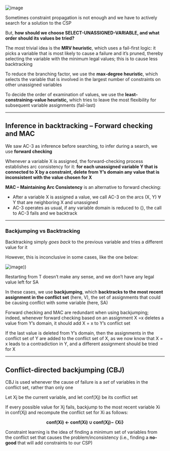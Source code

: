 ![image](1%205.png)

Sometimes constraint propagation is not enough and we have to actively search for a solution to the CSP

But, **how should we choose SELECT-UNASSIGNED-VARIABLE, and what order should its values be tried?**

The most trivial idea is the **MRV heuristic**, which uses a fail-first logic: it picks a variable that is most likely to cause a failure and it’s pruned, thereby selecting the variable with the minimum legal values; this is to cause less backtracking

To reduce the branching factor, we use the **max-degree heuristic**, which selects the variable that is involved in the largest number of constraints on other unassigned variables

To decide the order of examination of values, we use the **least-constraining-value heuristic,** which tries to leave the most flexibility for subsequent variable assignments (fail-last)

------------------

## Inference in backtracking – Forward checking and MAC

We saw AC-3 as inference before searching, to infer during a search, we use **forward checking**

Whenever a variable X is assigned, the forward-checking process establishes arc consistency for it: **for each unassigned variable Y that is connected to X by a constraint, delete from Y’s domain any value that is inconsistent with the value chosen for X**

**MAC – Maintaining Arc Consistency** is an alternative to forward checking:

- After a variable X is assigned a value, we call AC-3 on the arcs (X, Y) ∀ Y that are neighboring X and unassigned
- AC-3 operates as usual, if any variable domain is reduced to {}, the call to AC-3 fails and we backtrack

--------------

### Backjumping vs Backtracking

Backtracking simply *goes back* to the previous variable and tries a different value for it

However, this is inconclusive in some cases, like the one below:

![image](2%204.png)))

Restarting from T doesn’t make any sense, and we don’t have any legal value left for SA

In these cases, we use **backjumping**, which **backtracks to the most recent assignment in the conflict set** (here, V), the set of assignments that could be causing conflict with some variable (here, SA)

Forward checking and MAC are redundant when using backjumping; indeed, whenever forward checking based on an assignment X =x deletes a value from Y’s domain, it should add X = x to Y’s conflict set

If the last value is deleted from Y’s domain, then the assignments in the conflict set of Y are added to the conflict set of X, as we now know that X = x leads to a contradiction in Y, and a different assignment should be tried for X

----------------

## Conflict-directed backjumping (CBJ)

CBJ is used whenever the cause of failure is a *set* of variables in the conflict set, rather than only one

Let Xj be the current variable, and let conf(Xj) be its conflict set

If every possible value for Xj fails, backjump to the most recent variable Xi in conf(Xj) and recompute the conflict set for Xi as follows: 

<p align="center">
<b>conf(Xi) ← conf(Xi) ∪ conf(Xj)− {Xi}</b>
</p> 

Constraint learning is the idea of finding a minimum set of variables from the conflict set that causes the problem/inconsistency (i.e., finding a **no-good** that will add constraints to our CSP)

